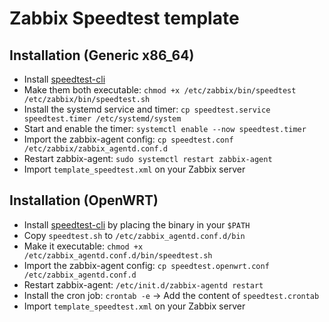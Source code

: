 # Zabbix Speedtest template

## Installation (Generic x86_64)

- Install [speedtest-cli](https://www.speedtest.net/apps/cli)
- Make them both executable: `chmod +x /etc/zabbix/bin/speedtest /etc/zabbix/bin/speedtest.sh`
- Install the systemd service and timer: `cp speedtest.service speedtest.timer /etc/systemd/system`
- Start and enable the timer: `systemctl enable --now speedtest.timer`
- Import the zabbix-agent config: `cp speedtest.conf /etc/zabbix/zabbix_agentd.conf.d`
- Restart zabbix-agent: `sudo systemctl restart zabbix-agent`
- Import `template_speedtest.xml` on your Zabbix server

## Installation (OpenWRT)

- Install [speedtest-cli](https://www.speedtest.net/apps/cli) by placing the binary in your `$PATH`
- Copy `speedtest.sh` to `/etc/zabbix_agentd.conf.d/bin`
- Make it executable: `chmod +x /etc/zabbix_agentd.conf.d/bin/speedtest.sh`
- Import the zabbix-agent config: `cp speedtest.openwrt.conf /etc/zabbix_agentd.conf.d`
- Restart zabbix-agent: `/etc/init.d/zabbix-agentd restart`
- Install the cron job: `crontab -e` -> Add the content of `speedtest.crontab`
- Import `template_speedtest.xml` on your Zabbix server
